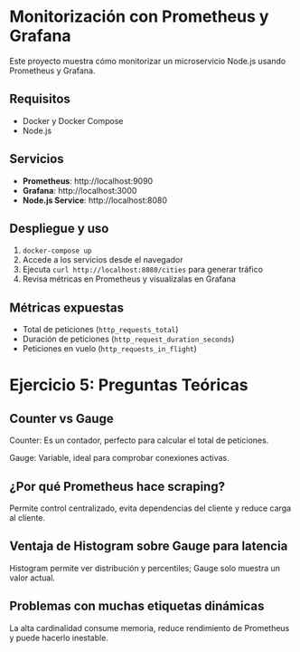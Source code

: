 # Monitorización con Prometheus y Grafana

Este proyecto muestra cómo monitorizar un microservicio Node.js usando Prometheus y Grafana.

## Requisitos
- Docker y Docker Compose
- Node.js

## Servicios
- **Prometheus**: http://localhost:9090
- **Grafana**: http://localhost:3000
- **Node.js Service**: http://localhost:8080

## Despliegue y uso
1. `docker-compose up`
2. Accede a los servicios desde el navegador
3. Ejecuta `curl http://localhost:8080/cities` para generar tráfico
4. Revisa métricas en Prometheus y visualízalas en Grafana

## Métricas expuestas
- Total de peticiones (`http_requests_total`)
- Duración de peticiones (`http_request_duration_seconds`)
- Peticiones en vuelo (`http_requests_in_flight`)

# Ejercicio 5: Preguntas Teóricas
## Counter vs Gauge

Counter: Es un contador, perfecto para calcular el total de peticiones.

Gauge: Variable, ideal para comprobar conexiones activas.

## ¿Por qué Prometheus hace scraping?

Permite control centralizado, evita dependencias del cliente y reduce carga al cliente.

## Ventaja de Histogram sobre Gauge para latencia

Histogram permite ver distribución y percentiles; Gauge solo muestra un valor actual.

## Problemas con muchas etiquetas dinámicas

La alta cardinalidad consume memoria, reduce rendimiento de Prometheus y puede hacerlo inestable.